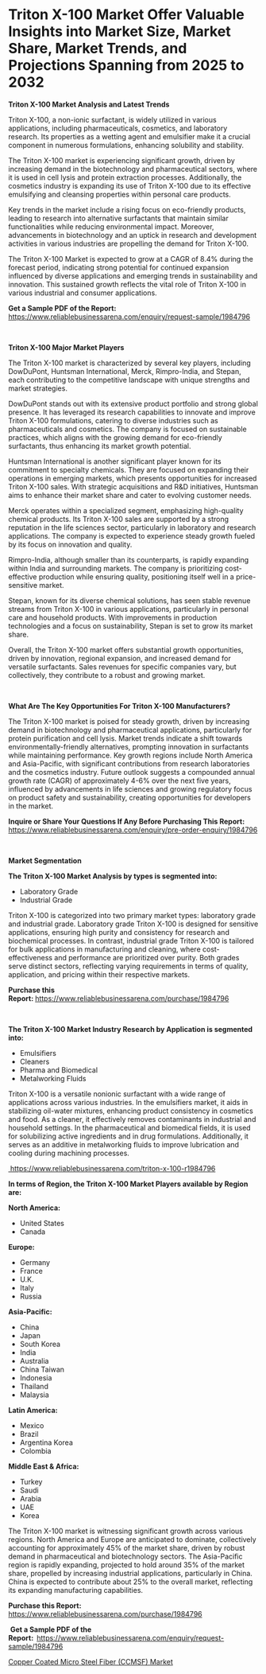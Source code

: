 <p><h1>Triton X-100 Market Offer Valuable Insights into Market Size, Market Share, Market Trends, and Projections Spanning from 2025 to 2032</h1></p><p><strong>Triton X-100 Market Analysis and Latest Trends</strong></p>
<p><p>Triton X-100, a non-ionic surfactant, is widely utilized in various applications, including pharmaceuticals, cosmetics, and laboratory research. Its properties as a wetting agent and emulsifier make it a crucial component in numerous formulations, enhancing solubility and stability.</p><p>The Triton X-100 market is experiencing significant growth, driven by increasing demand in the biotechnology and pharmaceutical sectors, where it is used in cell lysis and protein extraction processes. Additionally, the cosmetics industry is expanding its use of Triton X-100 due to its effective emulsifying and cleansing properties within personal care products.</p><p>Key trends in the market include a rising focus on eco-friendly products, leading to research into alternative surfactants that maintain similar functionalities while reducing environmental impact. Moreover, advancements in biotechnology and an uptick in research and development activities in various industries are propelling the demand for Triton X-100.</p><p>The Triton X-100 Market is expected to grow at a CAGR of 8.4% during the forecast period, indicating strong potential for continued expansion influenced by diverse applications and emerging trends in sustainability and innovation. This sustained growth reflects the vital role of Triton X-100 in various industrial and consumer applications.</p></p>
<p><strong>Get a Sample PDF of the Report:&nbsp;</strong> <a href="https://www.reliablebusinessarena.com/enquiry/request-sample/1984796?utm_campaign=2262&utm_medium=2&utm_source=Github&utm_content=ia&utm_term=06022025&utm_id=triton-x-100">https://www.reliablebusinessarena.com/enquiry/request-sample/1984796</a></p>
<p>&nbsp;</p>
<p><strong>Triton X-100 Major Market Players</strong></p>
<p><p>The Triton X-100 market is characterized by several key players, including DowDuPont, Huntsman International, Merck, Rimpro-India, and Stepan, each contributing to the competitive landscape with unique strengths and market strategies.</p><p>DowDuPont stands out with its extensive product portfolio and strong global presence. It has leveraged its research capabilities to innovate and improve Triton X-100 formulations, catering to diverse industries such as pharmaceuticals and cosmetics. The company is focused on sustainable practices, which aligns with the growing demand for eco-friendly surfactants, thus enhancing its market growth potential.</p><p>Huntsman International is another significant player known for its commitment to specialty chemicals. They are focused on expanding their operations in emerging markets, which presents opportunities for increased Triton X-100 sales. With strategic acquisitions and R&D initiatives, Huntsman aims to enhance their market share and cater to evolving customer needs.</p><p>Merck operates within a specialized segment, emphasizing high-quality chemical products. Its Triton X-100 sales are supported by a strong reputation in the life sciences sector, particularly in laboratory and research applications. The company is expected to experience steady growth fueled by its focus on innovation and quality.</p><p>Rimpro-India, although smaller than its counterparts, is rapidly expanding within India and surrounding markets. The company is prioritizing cost-effective production while ensuring quality, positioning itself well in a price-sensitive market.</p><p>Stepan, known for its diverse chemical solutions, has seen stable revenue streams from Triton X-100 in various applications, particularly in personal care and household products. With improvements in production technologies and a focus on sustainability, Stepan is set to grow its market share.</p><p>Overall, the Triton X-100 market offers substantial growth opportunities, driven by innovation, regional expansion, and increased demand for versatile surfactants. Sales revenues for specific companies vary, but collectively, they contribute to a robust and growing market.</p></p>
<p>&nbsp;</p>
<p><strong>What Are The Key Opportunities For Triton X-100 Manufacturers?</strong></p>
<p><p>The Triton X-100 market is poised for steady growth, driven by increasing demand in biotechnology and pharmaceutical applications, particularly for protein purification and cell lysis. Market trends indicate a shift towards environmentally-friendly alternatives, prompting innovation in surfactants while maintaining performance. Key growth regions include North America and Asia-Pacific, with significant contributions from research laboratories and the cosmetics industry. Future outlook suggests a compounded annual growth rate (CAGR) of approximately 4-6% over the next five years, influenced by advancements in life sciences and growing regulatory focus on product safety and sustainability, creating opportunities for developers in the market.</p></p>
<p><strong>Inquire or Share Your Questions If Any Before Purchasing This Report:</strong> <a href="https://www.reliablebusinessarena.com/enquiry/pre-order-enquiry/1984796?utm_campaign=2262&utm_medium=2&utm_source=Github&utm_content=ia&utm_term=06022025&utm_id=triton-x-100">https://www.reliablebusinessarena.com/enquiry/pre-order-enquiry/1984796</a></p>
<p>&nbsp;</p>
<p><strong>Market Segmentation</strong></p>
<p><strong>The Triton X-100 Market Analysis by types is segmented into:</strong></p>
<p><ul><li>Laboratory Grade</li><li>Industrial Grade</li></ul></p>
<p><p>Triton X-100 is categorized into two primary market types: laboratory grade and industrial grade. Laboratory grade Triton X-100 is designed for sensitive applications, ensuring high purity and consistency for research and biochemical processes. In contrast, industrial grade Triton X-100 is tailored for bulk applications in manufacturing and cleaning, where cost-effectiveness and performance are prioritized over purity. Both grades serve distinct sectors, reflecting varying requirements in terms of quality, application, and pricing within their respective markets.</p></p>
<p><strong>Purchase this Report:&nbsp;</strong><a href="https://www.reliablebusinessarena.com/purchase/1984796?utm_campaign=2262&utm_medium=2&utm_source=Github&utm_content=ia&utm_term=06022025&utm_id=triton-x-100">https://www.reliablebusinessarena.com/purchase/1984796</a></p>
<p>&nbsp;</p>
<p><strong>The Triton X-100 Market Industry Research by Application is segmented into:</strong></p>
<p><ul><li>Emulsifiers</li><li>Cleaners</li><li>Pharma and Biomedical</li><li>Metalworking Fluids</li></ul></p>
<p><p>Triton X-100 is a versatile nonionic surfactant with a wide range of applications across various industries. In the emulsifiers market, it aids in stabilizing oil-water mixtures, enhancing product consistency in cosmetics and food. As a cleaner, it effectively removes contaminants in industrial and household settings. In the pharmaceutical and biomedical fields, it is used for solubilizing active ingredients and in drug formulations. Additionally, it serves as an additive in metalworking fluids to improve lubrication and cooling during machining processes.</p></p>
<p><a href="https://www.reliablebusinessarena.com/triton-x-100-r1984796?utm_campaign=2262&utm_medium=2&utm_source=Github&utm_content=ia&utm_term=06022025&utm_id=triton-x-100">&nbsp;https://www.reliablebusinessarena.com/triton-x-100-r1984796</a></p>
<p><strong>In terms of Region, the Triton X-100 Market Players available by Region are:</strong></p>
<p>
    <p> <strong> North America: </strong>
        <ul>
            <li>United States</li>
            <li>Canada</li>
        </ul>
        </p> 
    <p> <strong> Europe: </strong>
        <ul>
            <li>Germany</li>
            <li>France</li>
            <li>U.K.</li>
            <li>Italy</li>
            <li>Russia</li>
        </ul>
        </p> 
    <p> <strong> Asia-Pacific: </strong>
        <ul>
            <li>China</li>
            <li>Japan</li>
            <li>South Korea</li>
            <li>India</li>
            <li>Australia</li>
            <li>China Taiwan</li>
            <li>Indonesia</li>
            <li>Thailand</li>
            <li>Malaysia</li>
        </ul>
        </p> 
    <p> <strong> Latin America: </strong>
        <ul>
            <li>Mexico</li>
            <li>Brazil</li>
            <li>Argentina Korea</li>
            <li>Colombia</li>
        </ul>
        </p> 
    <p> <strong> Middle East & Africa: </strong>
        <ul>
            <li>Turkey</li>
            <li>Saudi</li>
            <li>Arabia</li>
            <li>UAE</li>
            <li>Korea</li>
        </ul>
    </p>
    </p>
<p><p>The Triton X-100 market is witnessing significant growth across various regions. North America and Europe are anticipated to dominate, collectively accounting for approximately 45% of the market share, driven by robust demand in pharmaceutical and biotechnology sectors. The Asia-Pacific region is rapidly expanding, projected to hold around 35% of the market share, propelled by increasing industrial applications, particularly in China. China is expected to contribute about 25% to the overall market, reflecting its expanding manufacturing capabilities.</p></p>
<p><strong>Purchase this Report: </strong><a href="https://www.reliablebusinessarena.com/purchase/1984796?utm_campaign=2262&utm_medium=2&utm_source=Github&utm_content=ia&utm_term=06022025&utm_id=triton-x-100">https://www.reliablebusinessarena.com/purchase/1984796</a></p>
<p>&nbsp;<strong>Get a Sample PDF of the Report:&nbsp;&nbsp;</strong><a href="https://www.reliablebusinessarena.com/enquiry/request-sample/1984796?utm_campaign=2262&utm_medium=2&utm_source=Github&utm_content=ia&utm_term=06022025&utm_id=triton-x-100">https://www.reliablebusinessarena.com/enquiry/request-sample/1984796</a></p>
<p><strong></strong></p>
<p><p><a href="https://github.com/millionkaryn68/Market-Research-Report-List-1/blob/main/copper-coated-micro-steel-fiber-ccmsf-market.md?utm_campaign=2262&utm_medium=2&utm_source=Github&utm_content=ia&utm_term=06022025&utm_id=triton-x-100">Copper Coated Micro Steel Fiber (CCMSF) Market</a></p></p>
